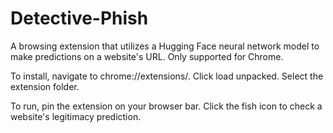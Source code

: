 # Detective-Phish
A browsing extension that utilizes a Hugging Face neural network model to make predictions on a website's URL. Only supported for Chrome.


To install, navigate to chrome://extensions/. Click load unpacked. Select the extension folder. 

To run, pin the extension on your browser bar. Click the fish icon to check a website's legitimacy prediction. 
